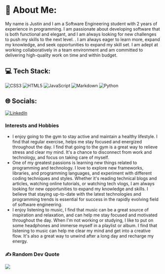 # 💫 About Me:
My name is Justin and I am a Software Engineering student with 2 years of experience in programming. I am passionate about developing software that is both functional and elegant, and I am always looking for new challenges to push my skills to the next level. . I am always eager to learn more, expand my knowledge, and seek opportunities to expand my skill set. I am adept at working collaboratively in a team environment and am committed to delivering high-quality work on time and within budget.

## 💻 Tech Stack:
![CSS3](https://img.shields.io/badge/css3-%231572B6.svg?style=flat&logo=css3&logoColor=white) ![HTML5](https://img.shields.io/badge/html5-%23E34F26.svg?style=flat&logo=html5&logoColor=white) ![JavaScript](https://img.shields.io/badge/javascript-%23323330.svg?style=flat&logo=javascript&logoColor=%23F7DF1E) ![Markdown](https://img.shields.io/badge/markdown-%23000000.svg?style=flat&logo=markdown&logoColor=white) ![Python](https://img.shields.io/badge/python-3670A0?style=flat&logo=python&logoColor=ffdd54)

## 🌐 Socials:
[![LinkedIn](https://img.shields.io/badge/LinkedIn-%230077B5.svg?logo=linkedin&logoColor=white)](https://linkedin.com/in/https://www.linkedin.com/in/justin-berger-6575b11ba/) 

### Interests and Hobbies

-  I enjoy going to the gym to stay active and maintain a healthy lifestyle. I find that regular exercise, helps me stay focused and energized throughout the day. I find that going to the gym is a great way to relieve stress and clear my mind. It's a chance to disconnect from work and technology, and focus on taking care of myself.
- One of my greatest passions is learning new things related to programming and technology. I love to explore new frameworks, libraries, and programming languages, and experiment with different coding techniques and styles. Whether it's reading technical blogs and articles, watching online tutorials, or watching tech vlogs, I am always looking for new opportunities to expand my knowledge and skills. I believe that staying up-to-date with the latest technologies and programming trends is essential for success in the rapidly evolving field of software engineering.
- I enjoy listening to music, I find that music can be a great source of inspiration and relaxation, and can help me stay focused and motivated throughout the day. When I'm not working or studying, I like to put on some headphones and immerse myself in a playlist or album. I find that listening to music can help me clear my mind and get into a creative flow. It's also a great way to unwind after a long day and recharge my energy.

### ✍️ Random Dev Quote
![](https://quotes-github-readme.vercel.app/api?type=horizontal&theme=radical)



